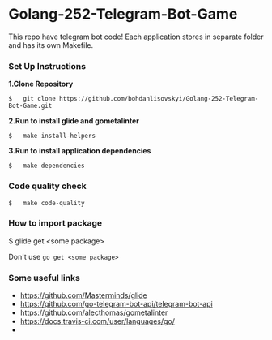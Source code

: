 # Golang-252-Telegram-Bot-Game

This repo have telegram bot code!
Each application stores in separate folder and has its own Makefile.

### Set Up Instructions
**1.Clone Repository**

    $   git clone https://github.com/bohdanlisovskyi/Golang-252-Telegram-Bot-Game.git

**2.Run to install glide and gometalinter**

    $   make install-helpers

**3.Run to install application dependencies**

    $   make dependencies

### Code quality check
    $   make code-quality

### How to import package

$  glide get \<some package\>

Don't use `go get <some package>`

### Some useful links

* https://github.com/Masterminds/glide
* https://github.com/go-telegram-bot-api/telegram-bot-api
* https://github.com/alecthomas/gometalinter
* https://docs.travis-ci.com/user/languages/go/
*